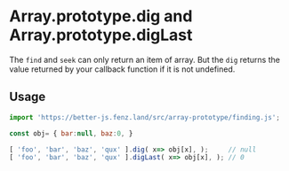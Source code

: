 # Array.prototype.dig and Array.prototype.digLast

The `find` and `seek` can only return an item of array. 
But the `dig` returns the value returned by your callback function if it is not undefined. 

## Usage

```javascript
import 'https://better-js.fenz.land/src/array-prototype/finding.js';

const obj= { bar:null, baz:0, }

[ 'foo', 'bar', 'baz', 'qux' ].dig( x=> obj[x], );     // null
[ 'foo', 'bar', 'baz', 'qux' ].digLast( x=> obj[x], ); // 0
```
